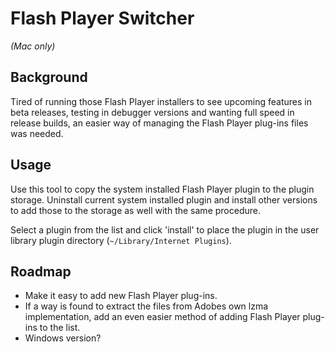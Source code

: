 Flash Player Switcher
=============

*(Mac only)*

Background
--------------

Tired of running those Flash Player installers to see upcoming features in beta releases, testing in debugger versions and wanting full speed in release builds, an easier way of managing the Flash Player plug-ins files was needed.

Usage
-------

Use this tool to copy the system installed Flash Player plugin to the plugin storage. Uninstall current system installed plugin and install other versions to add those to the storage as well with the same procedure.

Select a plugin from the list and click 'install' to place the plugin in the user library plugin directory (`~/Library/Internet Plugins`).

Roadmap
-----------

 * Make it easy to add new Flash Player plug-ins.
 * If a way is found to extract the files from Adobes own lzma implementation, add an even easier method of adding Flash Player plug-ins to the list.
 * Windows version?
